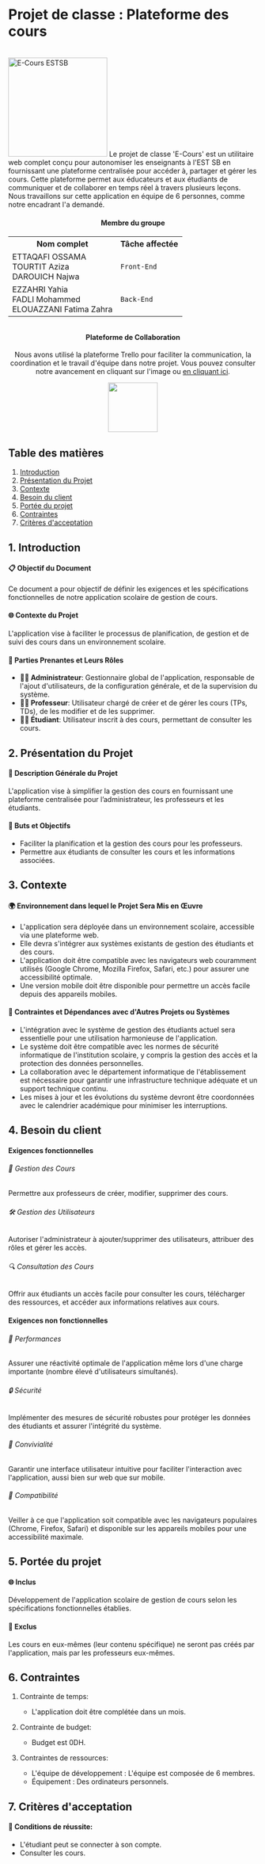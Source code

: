 # Projet de classe : Plateforme des cours
<br>
<img src="https://i.ibb.co/RYSbYPK/SiteLogo.png" alt="E-Cours ESTSB" border="0" width="200">
Le projet de classe 'E-Cours' est un utilitaire web complet conçu pour autonomiser les enseignants à l'EST SB en fournissant une plateforme centralisée pour accéder à, partager et gérer les cours. Cette plateforme permet aux éducateurs et aux étudiants de communiquer et de collaborer en temps réel à travers plusieurs leçons. Nous travaillons sur cette application en équipe de 6 personnes, comme notre encadrant l'a demandé.

<div align="center">
<h4>Membre du groupe</h4>
<h6>
<table width="600">
  <tr>
    <th>Nom complet</th>
    <th>Tâche affectée</th>
  </tr>
  <tr>
    <td>ETTAQAFI OSSAMA<br>TOURTIT Aziza<br>DAROUICH Najwa</td>
    <td><code>Front-End</code></td>
  </tr>
  <tr>
    <td>EZZAHRI Yahia<br>FADLI Mohammed<br>ELOUAZZANI Fatima Zahra</td>
    <td><code>Back-End</code></td>
  </tr>
</table>
</h6>
</div>
<div align="center">
<h4>Plateforme de Collaboration</h4>
<p>Nous avons utilisé la plateforme Trello pour faciliter la communication, la coordination et le travail d'équipe dans notre projet. Vous pouvez consulter notre avancement en cliquant sur l'image ou <a href="https://trello.com/w/classprojectcoursesplatform">en cliquant ici</a>.</p>
<a href="https://trello.com/w/classprojectcoursesplatform" target="_blank">
  <img src="https://upload.wikimedia.org/wikipedia/en/thumb/8/8c/Trello_logo.svg/2560px-Trello_logo.svg.png" width="100" target="_blank"/>
</a>
</div>

## Table des matières
1. [Introduction](#intro)
2. [Présentation du Projet](#pres)
3. [Contexte](#con)
4. [Besoin du client](#bc)
5. [Portée du projet](#pp)
6. [Contraintes](#contr)
7. [Critères d'acceptation](#ctrac)

## 1. Introduction <a name="intro"></a>

#### 📋 Objectif du Document
Ce document a pour objectif de définir les exigences et les spécifications fonctionnelles de notre application scolaire de gestion de cours.

#### 🌐 Contexte du Projet
L'application vise à faciliter le processus de planification, de gestion et de suivi des cours dans un environnement scolaire.

#### 👥 Parties Prenantes et Leurs Rôles
- **👩‍💼 Administrateur**: Gestionnaire global de l'application, responsable de l'ajout d'utilisateurs, de la configuration générale, et de la supervision du système.
- **👨‍🏫 Professeur**: Utilisateur chargé de créer et de gérer les cours (TPs, TDs), de les modifier et de les supprimer.
- **👨‍🎓 Étudiant**: Utilisateur inscrit à des cours, permettant de consulter les cours.

## 2. Présentation du Projet <a name="pres"></a>

#### 📝 Description Générale du Projet
L'application vise à simplifier la gestion des cours en fournissant une plateforme centralisée pour l’administrateur, les professeurs et les étudiants.

#### 🎯 Buts et Objectifs
- Faciliter la planification et la gestion des cours pour les professeurs.
- Permettre aux étudiants de consulter les cours et les informations associées.

## 3. Contexte <a name="con"></a>

#### 🌍 Environnement dans lequel le Projet Sera Mis en Œuvre
- L'application sera déployée dans un environnement scolaire, accessible via une plateforme web.
- Elle devra s'intégrer aux systèmes existants de gestion des étudiants et des cours.
- L'application doit être compatible avec les navigateurs web couramment utilisés (Google Chrome, Mozilla Firefox, Safari, etc.) pour assurer une accessibilité optimale.
- Une version mobile doit être disponible pour permettre un accès facile depuis des appareils mobiles.

#### 🤝 Contraintes et Dépendances avec d'Autres Projets ou Systèmes
- L'intégration avec le système de gestion des étudiants actuel sera essentielle pour une utilisation harmonieuse de l'application.
- Le système doit être compatible avec les normes de sécurité informatique de l'institution scolaire, y compris la gestion des accès et la protection des données personnelles.
- La collaboration avec le département informatique de l'établissement est nécessaire pour garantir une infrastructure technique adéquate et un support technique continu.
- Les mises à jour et les évolutions du système devront être coordonnées avec le calendrier académique pour minimiser les interruptions.

## 4. Besoin du client <a name="bc"></a>

#### Exigences fonctionnelles

###### 📘 Gestion des Cours
Permettre aux professeurs de créer, modifier, supprimer des cours.

###### 🛠️ Gestion des Utilisateurs
Autoriser l'administrateur à ajouter/supprimer des utilisateurs, attribuer des rôles et gérer les accès.

###### 🔍 Consultation des Cours
Offrir aux étudiants un accès facile pour consulter les cours, télécharger des ressources, et accéder aux informations relatives aux cours.

#### Exigences non fonctionnelles

###### 🚀 Performances
Assurer une réactivité optimale de l'application même lors d'une charge importante (nombre élevé d'utilisateurs simultanés).

###### 🔒 Sécurité
Implémenter des mesures de sécurité robustes pour protéger les données des étudiants et assurer l'intégrité du système.

###### 🎨 Convivialité
Garantir une interface utilisateur intuitive pour faciliter l'interaction avec l'application, aussi bien sur web que sur mobile.

###### 🔄 Compatibilité
Veiller à ce que l'application soit compatible avec les navigateurs populaires (Chrome, Firefox, Safari) et disponible sur les appareils mobiles pour une accessibilité maximale.

## 5. Portée du projet <a name="pp"></a>

#### 🌐 Inclus
Développement de l'application scolaire de gestion de cours selon les spécifications fonctionnelles établies.

#### 🚫 Exclus
Les cours en eux-mêmes (leur contenu spécifique) ne seront pas créés par l'application, mais par les professeurs eux-mêmes.

## 6. Contraintes <a name="contr"></a>

1. Contrainte de temps:
   - L'application doit être complétée dans un mois.

2. Contrainte de budget:
   - Budget est 0DH.

3. Contraintes de ressources:
   - L'équipe de développement : L'équipe est composée de 6 membres.
   - Équipement : Des ordinateurs personnels.

## 7. Critères d'acceptation <a name="ctrac"></a>

#### 🎉 Conditions de réussite:
- L'étudiant peut se connecter à son compte.
- Consulter les cours.
